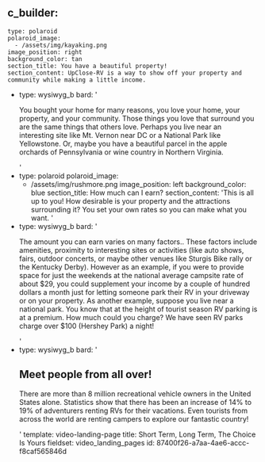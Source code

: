 c_builder:
  - 
    type: polaroid
    polaroid_image:
      - /assets/img/kayaking.png
    image_position: right
    background_color: tan
    section_title: You have a beautiful property!
    section_content: UpClose-RV is a way to show off your property and community while making a little income.
  - 
    type: wysiwyg_b
    bard: '<p>You bought your home for many reasons, you love your home, your property, and your community. Those things you love that surround you are the same things that others love. Perhaps you live near an interesting site like Mt. Vernon near DC or a National Park like Yellowstone. Or, maybe you have a beautiful parcel in the apple orchards of Pennsylvania or wine country in Northern Virginia.<br></p>'
  - 
    type: polaroid
    polaroid_image:
      - /assets/img/rushmore.png
    image_position: left
    background_color: blue
    section_title: How much can I earn?
    section_content: 'This is all up to you! How desirable is your property and the attractions surrounding it? You set your own rates so you can make what you want.  '
  - 
    type: wysiwyg_b
    bard: '<p>The amount you can earn varies on many factors.. These factors include amenities, proximity to interesting sites or activities (like auto shows, fairs, outdoor concerts, or maybe other venues like Sturgis Bike rally or the Kentucky Derby). However as an example, if you were to provide space for just the weekends at the national average campsite rate of about $29, you could supplement your income by a couple of hundred dollars a month just for letting someone park their RV in your driveway or on your property. As another example, suppose you live near a national park. You know that at the height of tourist season RV parking is at a premium. How much could you charge? We have seen RV parks charge over $100 (Hershey Park) a night!<br></p>'
  - 
    type: wysiwyg_b
    bard: '<h2>Meet people from all over!</h2><p>There are more than 8 million recreational vehicle owners in the United States alone. Statistics show that there has been an increase of 14% to 19% of adventurers renting RVs for their vacations. Even tourists from across the world are renting campers to explore our fantastic country!</p>'
template: video-landing-page
title: Short Term, Long Term, The Choice Is Yours
fieldset: video_landing_pages
id: 87400f26-a7aa-4ae6-accc-f8caf565846d
